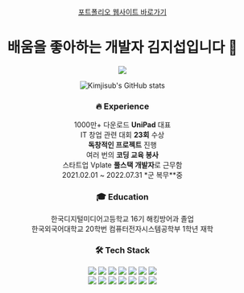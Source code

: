 <div align="center">
<a href="https://kimjisub.me">포트폴리오 웹사이트 바로가기</a>

# 배움을 좋아하는 개발자 김지섭입니다 👋
  
![](https://komarev.com/ghpvc/?username=kimjisub)

<!--![Top Langs](https://github-readme-stats.vercel.app/api/top-langs/?username=kimjisub&layout=compact&langs_count=8)-->

![Kimjisub's GitHub stats](https://github-readme-stats.vercel.app/api?username=kimjisub&show_icons=true&count_private=true)

### 🔥 Experience

1000만+ 다운로드 **UniPad** 대표<br/>
IT 창업 관련 대회 **23회** 수상<br/>
**독창적인 프로젝트** 진행<br/>
여러 번의 **코딩 교육 봉사**<br/>
스타트업 Vplate **풀스택 개발자**로 근무함<br/>
2021.02.01 ~ 2022.07.31 *군 복무**중<br/>


### 🎓 Education

한국디지털미디어고등학교 16기 해킹방어과 졸업<br/>
한국외국어대학교 20학번 컴퓨터전자시스템공학부 1학년 재학<br/>

### 🛠 Tech Stack

<img src="https://img.shields.io/badge/Html-E34F26?style=flat-square&logo=HTML5&logoColor=white"/>
<img src="https://img.shields.io/badge/CSS-1572B6?style=flat-square&logo=CSS3&logoColor=white"/>
<img src="https://img.shields.io/badge/JavaScript-F7DF1E?style=flat-square&logo=JavaScript&logoColor=white"/>
<img src="https://img.shields.io/badge/Python-3766AB?style=flat-square&logo=Python&logoColor=white"/>
<img src="https://img.shields.io/badge/Java-007396?style=flat-square&logo=Java&logoColor=white"/>
<img src="https://img.shields.io/badge/Kotlin-7F52FF?style=flat-square&logo=Kotlin&logoColor=white"/>
<img src="https://img.shields.io/badge/C%2B%2B-00599C?style=flat-square&logo=C%2B%2B&logoColor=white"/>

<br/>

<img src="https://img.shields.io/badge/Node.js-339933?style=flat-square&logo=Node.js&logoColor=white"/>
<img src="https://img.shields.io/badge/Android-3DDC84?style=flat-square&logo=Android&logoColor=white"/>
<img src="https://img.shields.io/badge/React.js-61DAFB?style=flat-square&logo=React&logoColor=white"/>
<img src="https://img.shields.io/badge/Arduino-00979D?style=flat-square&logo=Arduino&logoColor=white"/>
<img src="https://img.shields.io/badge/Docker-2496ED?style=flat-square&logo=Docker&logoColor=white"/>
<img src="https://img.shields.io/badge/Firebase-FFCA28?style=flat-square&logo=Firebase&logoColor=white"/>
<img src="https://img.shields.io/badge/AWS-232F3E?style=flat-square&logo=AmazonAWS&logoColor=white"/>


</div>

[website]: https://kimjisub.me
[notion]: https://www.notion.so/kimjisub/b47d075874e9420cb9804c4bd4f78691
